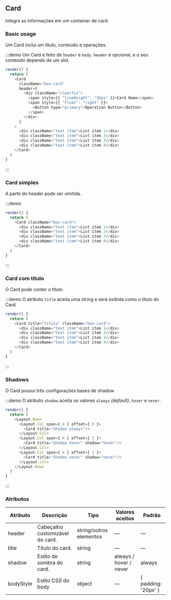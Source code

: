 ## Card
Integra as informações em um container de card.

### Basic usage

Um Card inclui um título, conteúdo e operações.

:::demo Um Card é feito de `header` e `body`. `header` é opcional, e o seu conteúdo depende de um slot.

```js
render() {
  return (
    <Card
      className="box-card"
      header={
        <div className="clearfix">
          <span style={{ "lineHeight": "36px" }}>Card Name</span>
          <span style={{ "float": "right" }}>
            <Button type="primary">Operation Button</Button>
          </span>
        </div>
      }
    >
      <div className="text item">List item 1</div>
      <div className="text item">List item 2</div>
      <div className="text item">List item 3</div>
      <div className="text item">List item 4</div>
    </Card>
  )
}
```
:::

### Card simples

A parte do header pode ser omitida.

:::demo
```js
render() {
  return (
    <Card className="box-card">
      <div className="text item">List item 1</div>
      <div className="text item">List item 2</div>
      <div className="text item">List item 3</div>
      <div className="text item">List item 4</div>
    </Card>
  )
}
```
:::

### Card com título

O Card pode conter o título.

:::demo O atributo `title` aceita uma string e será exibida como o título do Card.
```js
render() {
  return (
    <Card title="Título" className="box-card">
      <div className="text item">List item 1</div>
      <div className="text item">List item 2</div>
      <div className="text item">List item 3</div>
      <div className="text item">List item 4</div>
    </Card>
  )
}
```
:::

### Shadows

O Card possui três configurações bases de shadow

:::demo O atributo `shadow` aceita os valores `always` _(default)_, `hover` e `never`.
```js
render() {
  return (
    <Layout.Row>
      <Layout.Col span={ 6 } offset={ 0 }>
        <Card title="Shadow always"/>
      </Layout.Col>
      <Layout.Col span={ 6 } offset={ 2 }>
        <Card title="Shadow hover" shadow="hover"/>
      </Layout.Col>
      <Layout.Col span={ 6 } offset={ 2 }>
        <Card title="Shadow never" shadow="never"/>
      </Layout.Col>
    </Layout.Row>
  )
}
```
:::

### Atributos
| Atributo | Descrição | Tipo | Valores aceitos | Padrão |
|---------- |-------- |---------- |-------------  |-------- |
| header | Cabeçalho customizável do card. | string/outros elementos| — | — |
| title | Título do card. | string | — | — |
| shadow | Estilo de sombra do card. | string | always / hover / never | always |
| bodyStyle | Estilo CSS do body | object | — | { padding: '20px' } |